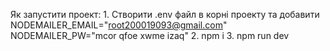 Як запустити проект: 
    1. Створити .env файл в корні проекту та добавити
        NODEMAILER_EMAIL="root200019093@gmail.com"
        NODEMAILER_PW="mcor qfoe xwme izaq"
    2. npm i
    3. npm run dev
